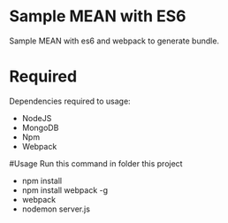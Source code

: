 # Sample MEAN with ES6
Sample MEAN with es6 and webpack to generate bundle.

# Required
Dependencies required to usage:
- NodeJS
- MongoDB
- Npm
- Webpack

#Usage
Run this command in folder this project
- npm install
- npm install webpack -g
- webpack
- nodemon server.js
